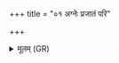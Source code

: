 +++
title = "०१ अग्नेः प्रजातं परि"

+++
<details><summary>मूलम् (GR)</summary>

अग्नेः प्रजातं परि यद् धिरण्यम्  
अमृतं दध्रे अधि मर्त्येषु ।  
य एनद् वेद स इद् एनद् अर्हति  
जरामृत्युर् भवति यो बिभर्ति ॥
</details>